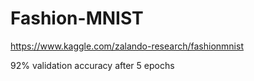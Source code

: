 # Fashion-MNIST

https://www.kaggle.com/zalando-research/fashionmnist

92% validation accuracy after 5 epochs
